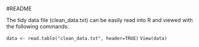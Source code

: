 #README

The tidy data file (clean_data.txt) can be easily read into R and viewed with the following commands:

`data <- read.table("clean_data.txt", header=TRUE)`
`View(data)`